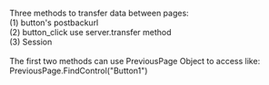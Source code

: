 Three methods to transfer data between pages:<br />
(1) button's postbackurl<br />
(2) button_click use server.transfer method<br />
(3) Session<br />
<br />
The first two methods can use PreviousPage Object to access like:<br />
PreviousPage.FindControl("Button1")<br />
